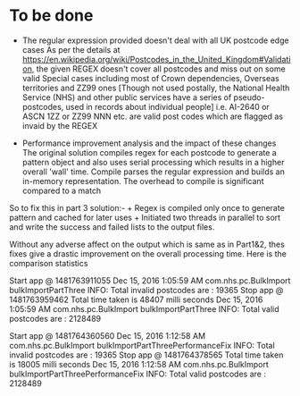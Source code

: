 # To be done

+ The regular expression provided doesn't deal with all UK postcode edge cases
		As per the details at https://en.wikipedia.org/wiki/Postcodes_in_the_United_Kingdom#Validation, the given REGEX doesn't cover all postcodes and miss out on some valid Special cases including most of Crown dependencies, Overseas territories and ZZ99 ones [Though not used postally, the National Health Service (NHS) and other public services have a series of pseudo-postcodes, used in records about individual people] 
		i.e. AI-2640 or ASCN 1ZZ or ZZ99 NNN etc. are valid post codes which are flagged as invaid by the REGEX

 		
+ Performance improvement analysis and the impact of these changes
The original solution compiles regex for each postcode to generate a pattern object and also uses serial processing which results in a higher overall 'wall' time. Compile parses the regular expression and builds an in-memory representation. The overhead to compile is significant compared to a match

So to fix this in part 3 solution:-
	+ Regex is compiled only once to generate pattern and cached for later uses
	+ Initiated two threads in parallel to sort and write the success and failed lists to the output files.
	
Without any adverse affect on the output which is same as in Part1&2, thes fixes give a drastic improvement on the overall processing time. Here is the comparison statistics

Start app @ 1481763911055
Dec 15, 2016 1:05:59 AM com.nhs.pc.BulkImport bulkImportPartThree
INFO: Total invalid postcodes are : 19365
Stop app @ 1481763959462
Total time taken is 48407 milli seconds
Dec 15, 2016 1:05:59 AM com.nhs.pc.BulkImport bulkImportPartThree
INFO: Total valid postcodes are : 2128489

Start app @ 1481764360560
Dec 15, 2016 1:12:58 AM com.nhs.pc.BulkImport bulkImportPartThreePerformanceFix
INFO: Total invalid postcodes are : 19365
Stop app @ 1481764378565
Total time taken is 18005 milli seconds
Dec 15, 2016 1:12:58 AM com.nhs.pc.BulkImport bulkImportPartThreePerformanceFix
INFO: Total valid postcodes are : 2128489
